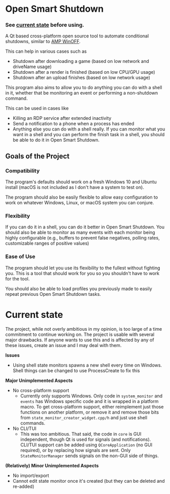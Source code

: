 # Open Smart Shutdown
### See [current state](#current-state) before using.

A Qt based cross-platform open source tool to automate conditional shutdowns, similar to [AMP WinOFF](http://www.ampsoft.net/utilities/WinOFF.php).

This can help in various cases such as 
* Shutdown after downloading a game (based on low network and driveName usage)
* Shutdown after a render is finished (based on low CPU/GPU usage)
* Shutdown after an upload finishes (based on low network usage)

This program also aims to allow you to do anything you can do with a shell in it,
whether that be monitoring an event or performing a non-shutdown command.

This can be used in cases like
* Killing an RDP service after extended inactivity
* Send a notification to a phone when a process has ended
* Anything else you can do with a shell really. If you can monitor what you want in a shell 
and you can perform the finish task in a shell, you should be able to do it in Open Smart Shutdown.

## Goals of the Project
### Compatibility
The program's defaults should work on a fresh Windows 10 and Ubuntu install (macOS is not included as I don't have a system to test on).

The program should also be easily flexible to allow easy configuration to work on whatever Windows, Linux, or macOS system you can conjure.

### Flexibility
If you can do it in a shell, you can do it better in Open Smart Shutdown.
You should also be able to monitor as many events with each monitor being
highly configurable (e.g., buffers to prevent false negatives, polling rates, customizable ranges of positive values)

### Ease of Use
The program should let you use its flexibility to the fullest without fighting you.
This is a tool that should work for you so you shouldn't have to work for the tool.

You should also be able to load profiles you previously made to easily repeat previous Open Smart Shutdown tasks.

# Current state
The project, while not overly ambitious in my opinion, is too large of a time commitment to continue working on.
The project is usable with several major drawbacks. If anyone wants to use this and is affected by any of these
issues, create an issue and I may deal with them.

**Issues**
- Using shell state monitors spawns a new shell every time on Windows. Shell things can be changed to use ProcessCreate to fix this

**Major Unimplemented Aspects**
- No cross-platform support
  - Currently only supports Windows. Only code in `system_monitor` and `events` has Windows specific code
  and it is wrapped in a platform macro. To get cross-platform support, either reimplement just those functions on another platform,
  or remove it and remove those bits from `state_monitor_creator_widget.cpp/h` and just use shell commands.
- No CLI/TUI
  - This was too ambitious. That said, the code in `core` is GUI independent, though Qt is used for signals (and notifications).
  CLI/TUI support can be added using `QCoreApplication` (no GUI required), or by replacing how signals are sent.
  Only `StateMonitorManager` sends signals on the non-GUI side of things.

**(Relatively) Minor Unimplemented Aspects**
- No import/export
- Cannot edit state monitor once it's created (but they can be deleted and re-added)

